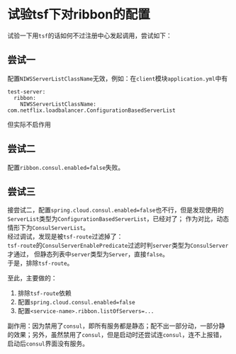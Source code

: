 # 试验tsf下对ribbon的配置

试验一下用```tsf```的话如何不过注册中心发起调用，尝试如下：

## 尝试一

配置```NIWSServerListClassName```无效，例如：在```client```模块```application.yml```中有
```
test-server:
  ribbon:
    NIWSServerListClassName: com.netflix.loadbalancer.ConfigurationBasedServerList
```
但实际不启作用

## 尝试二

配置```ribbon.consul.enabled=false```失败。

## 尝试三

接尝试二，配置```spring.cloud.consul.enabled=false```也不行，但是发现使用的```ServerList```类型为```ConfigurationBasedServerList```，已经对了；
作为对比，动态情形下为```ConsulServerList```。  
经过调试，发现是被```tsf-route```过滤掉了：  
```tsf-route```的```ConsulServerEnablePredicate```过滤时判```server```类型为```ConsulServer```才通过，
但静态列表中```server```类型为```Server```，直接```false```。  
于是，排除```tsf-route```。  

至此，主要做的：
1. 排除```tsf-route```依赖
1. 配置```spring.cloud.consul.enabled=false```
1. 配置```<service-name>.ribbon.listOfServers=...```

副作用：因为禁用了```consul```，即所有服务都是静态；配不出一部分动，一部分静的效果；另外，虽然禁用了```consul```，但是启动时还尝试连```consul```，连不上报错，启动后```consul```界面没有服务。
